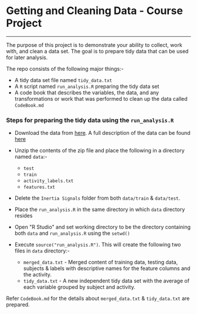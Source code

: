 # Getting and Cleaning Data - Course Project
-------------------

The purpose of this project is to demonstrate your ability to collect, work with, and clean a data set. The goal is to prepare tidy data that can be used for later analysis.

The repo consists of the following major things:-

* A tidy data set file named ```tidy_data.txt```
* A ```R``` script named ```run_analysis.R``` preparing the tidy data set
* A code book that describes the variables, the data, and any transformations or work that was performed to clean up the data called ```CodeBook.md```


### Steps for preparing the tidy data using the ```run_analysis.R```

* Download the data from [here](https://d396qusza40orc.cloudfront.net/getdata%2Fprojectfiles%2FUCI%20HAR%20Dataset.zip ). A full description of the data can be found [here](http://archive.ics.uci.edu/ml/datasets/Human+Activity+Recognition+Using+Smartphones )

* Unzip the contents of the zip file and place the following in a directory named ```data```:-
	* ```test``` 
    * ```train``` 
    * ```activity_labels.txt```
    * ```features.txt```
	
* Delete the ```Inertia Signals``` folder from both ```data/train``` & ```data/test```.

* Place the ```run_analysis.R``` in the same directory in which ```data``` directory resides

* Open "R Studio" and set working directory to be the directory containing both ```data``` and ```run_analysis.R``` using the ```setwd()```

* Execute ```source("run_analysis.R")```. This will create the following two files in ```data``` directory:-
	* ```merged_data.txt``` - Merged content of training data, testing data, subjects & labels with descriptive names for the feature columns and the activity. 
    * ```tidy_data.txt``` -  A new independent tidy data set with the average of each variable grouped by subject and activity.
  
Refer ```CodeBook.md``` for the details about ```merged_data.txt``` & ```tidy_data.txt``` are prepared.
